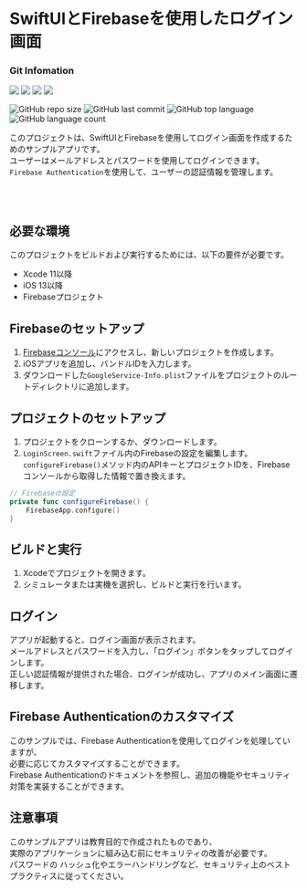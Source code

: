 # SwiftUIとFirebaseを使用したログイン画面

### Git Infomation

<div>
  <img src="https://img.shields.io/badge/Swift-FA7343?style=for-the-badge&logo=swift&logoColor=white">
  <img src="https://img.shields.io/badge/firebase-ffca28?style=for-the-badge&logo=firebase&logoColor=black">
  <img src="https://img.shields.io/badge/mac%20os-000000?style=for-the-badge&logo=apple&logoColor=white">
  <img src="https://img.shields.io/badge/iOS-000000?style=for-the-badge&logo=ios&logoColor=white">
</div>

![GitHub repo size](https://img.shields.io/github/repo-size/Vermouth117/SwiftUI_SOLO)
![GitHub last commit](https://img.shields.io/github/last-commit/Vermouth117/SwiftUI_SOLO)
![GitHub top language](https://img.shields.io/github/languages/top/Vermouth117/SwiftUI_SOLO)
![GitHub language count](https://img.shields.io/github/languages/count/Vermouth117/SwiftUI_SOLO)

このプロジェクトは、SwiftUIとFirebaseを使用してログイン画面を作成するためのサンプルアプリです。  
ユーザーはメールアドレスとパスワードを使用してログインできます。  
`Firebase Authentication`を使用して、ユーザーの認証情報を管理します。

<br></br>

## 必要な環境

このプロジェクトをビルドおよび実行するためには、以下の要件が必要です。

- Xcode 11以降
- iOS 13以降
- Firebaseプロジェクト
  
## Firebaseのセットアップ

1. [Firebaseコンソール](https://console.firebase.google.com/)にアクセスし、新しいプロジェクトを作成します。
2. iOSアプリを追加し、バンドルIDを入力します。
3. ダウンロードした`GoogleService-Info.plist`ファイルをプロジェクトのルートディレクトリに追加します。
  
## プロジェクトのセットアップ

1. プロジェクトをクローンするか、ダウンロードします。
2. `LoginScreen.swift`ファイル内のFirebaseの設定を編集します。  
`configureFirebase()`メソッド内のAPIキーとプロジェクトIDを、Firebaseコンソールから取得した情報で置き換えます。

```swift
// Firebaseの設定
private func configureFirebase() {
    FirebaseApp.configure()
}
```
  
## ビルドと実行

1. Xcodeでプロジェクトを開きます。
2. シミュレータまたは実機を選択し、ビルドと実行を行います。
  
## ログイン

アプリが起動すると、ログイン画面が表示されます。  
メールアドレスとパスワードを入力し、「ログイン」ボタンをタップしてログインします。  
正しい認証情報が提供された場合、ログインが成功し、アプリのメイン画面に遷移します。
  
## Firebase Authenticationのカスタマイズ

このサンプルでは、Firebase Authenticationを使用してログインを処理していますが、  
必要に応じてカスタマイズすることができます。  
Firebase Authenticationのドキュメントを参照し、追加の機能やセキュリティ対策を実装することができます。
  
## 注意事項

このサンプルアプリは教育目的で作成されたものであり、  
実際のアプリケーションに組み込む前にセキュリティの改善が必要です。  
パスワードの
ハッシュ化やエラーハンドリングなど、セキュリティ上のベストプラクティスに従ってください。
